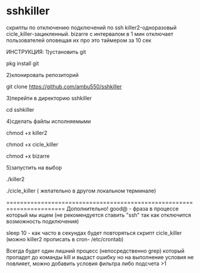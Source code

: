 # sshkiller
скрипты по отключению подключений по ssh killer2-одноразовый cicle_killer-зацикленный.
bizarre c интервалом в 1 мин отключает пользователей оповещая их про это таймером за 10 сек 

ИНСТРУКЦИЯ:
1)установить git

pkg install git

2)клонировать репозиторий 

git clone https://github.com/ambu550/sshkiller

3)перейти в директорию sshkiller

cd sshkiller

4)сделать файлы исполняемыми

chmod +x killer2

chmod +x cicle_killer 

chmod +x bizarre

5)запустить на выбор

./killer2

./cicle_killer ( желательно в другом локальном терминале)

=======================================================================
Дополнительно!
good@ - фраза в процессе который мы ищем (не рекомендуется ставить "ssh" так как отключится возможность подключения)

sleep 10 - как часто в секундах будет повторяться скрипт cicle_killer (можно killer2 прописать в cron- /etc/crontab)

Всегда будет один лишний процесс (непосредственно grep) который пропадет до команды kill и выдаст ошибку но на выполнение условия не повлияет, можно добавить условия фильтра либо подсчета >1
